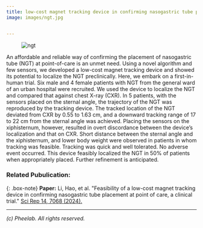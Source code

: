 ```yaml
---
title: low-cost magnet tracking device in confirming nasogastric tube placement 
image: images/ngt.jpg


---
```

<figure class="figure">
  <img src="https://pheelab.github.io/images/ngt.jpg" alt="ngt">
</figure>

An affordable and reliable way of confirming the placement of nasogastric tube (NGT) at point-of-care is an unmet need. Using a novel algorithm and few sensors, we developed a low-cost magnet tracking device and showed its potential to localize the NGT preclinically. Here, we embark on a first-in-human trial. Six male and 4 female patients with NGT from the general ward of an urban hospital were recruited. We used the device to localize the NGT and compared that against chest X-ray (CXR). In 5 patients, with the sensors placed on the sternal angle, the trajectory of the NGT was reproduced by the tracking device. The tracked location of the NGT deviated from CXR by 0.55 to 1.63 cm, and a downward tracking range of 17 to 22 cm from the sternal angle was achieved. Placing the sensors on the xiphisternum, however, resulted in overt discordance between the device’s localization and that on CXR. Short distance between the sternal angle and the xiphisternum, and lower body weight were observed in patients in whom tracking was feasible. Tracking was quick and well tolerated. No adverse event occurred. This device feasibly localized the NGT in 50% of patients when appropriately placed. Further refinement is anticipated.

### Related Pubulication:

{: .box-note}
**Paper:** Li, Hao, et al. "Feasibility of a low-cost magnet tracking device in confirming nasogastric tube placement at point of care, a clinical trial." [Sci Rep 14, 7068 (2024).](https://doi.org/10.1038/s41598-024-57455-7)

--- 
*(c)  Pheelab. All rights reserved.*
